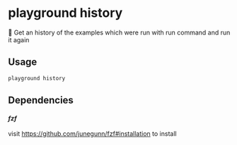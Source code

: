 # playground history

🏰 Get an history of the examples which were run with run command and run it again

## Usage

```bash
playground history
```

## Dependencies

#### *fzf*

visit https://github.com/junegunn/fzf#installation to install


